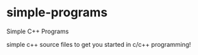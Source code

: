 # simple-programs
Simple C++ Programs

simple c++ source files to get you started in c/c++ programming!
